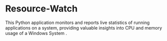 # Resource-Watch
This Python application monitors and reports live statistics of running applications on a system, providing valuable insights into CPU and memory usage of a Windows System .
